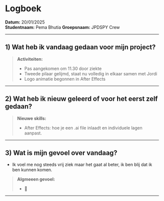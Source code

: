 # Logboek

**Datum:** 20/01/2025  
**Studentnaam:** Pema Bhutia
**Groepsnaam:** JPDSPY Crew

---

## 1) Wat heb ik vandaag gedaan voor mijn project?

> **Activiteiten:**
>
> - Pas aangekomen om 11.30 door ziekte
> - Tweede pilaar gelijmd, staat nu volledig in elkaar samen met Jordi
> - Logo animatie begonnen in After Effects

---

## 2) Wat heb ik nieuw geleerd of voor het eerst zelf gedaan?

> **Nieuwe skills:**
>
> - After Effects: hoe je een .ai file inlaadt en individuele lagen aanpast.

---

## 3) Wat is mijn gevoel over vandaag?

- Ik voel me nog steeds vrij ziek maar het gaat al beter, ik ben blij dat ik ben kunnen komen.

> **Algmeeen gevoel:**
>
> - 🤧

---
